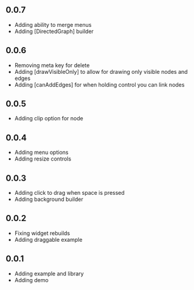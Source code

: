 ## 0.0.7

- Adding ability to merge menus
- Adding [DirectedGraph] builder

## 0.0.6

- Removing meta key for delete
- Adding [drawVisibleOnly] to allow for drawing only visible nodes and edges
- Adding [canAddEdges] for when holding control you can link nodes

## 0.0.5

- Adding clip option for node

## 0.0.4

- Adding menu options
- Adding resize controls

## 0.0.3

- Adding click to drag when space is pressed
- Adding background builder

## 0.0.2

* Fixing widget rebuilds
* Adding draggable example

## 0.0.1

* Adding example and library
* Adding demo
